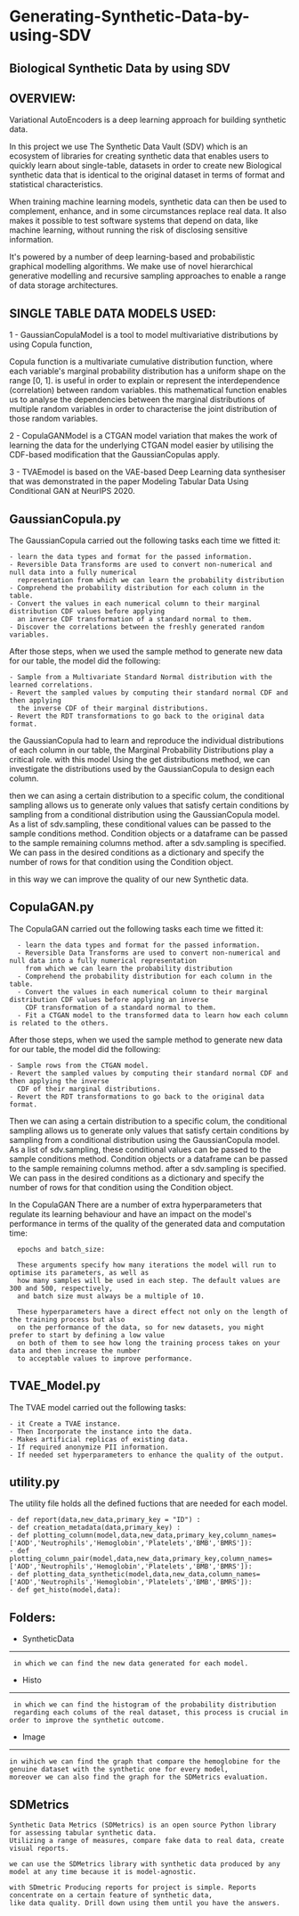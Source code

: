 # Generating-Synthetic-Data-by-using-SDV

Biological Synthetic Data by using SDV
-------

OVERVIEW:
---------
Variational AutoEncoders is a deep learning approach for building synthetic data.

In this project we use The Synthetic Data Vault (SDV) which is an ecosystem of libraries for creating synthetic data that enables users to quickly learn about single-table, datasets in order to create new Biological synthetic data that is identical to the original dataset in terms of format and statistical characteristics.

When training machine learning models, synthetic data can then be used to complement, enhance, and in some circumstances replace real data. It also makes it possible to test software systems that depend on data, like machine learning, without running the risk of disclosing sensitive information.

It's powered by a number of deep learning-based and probabilistic graphical modelling algorithms. We make use of novel hierarchical generative modelling and recursive sampling approaches to enable a range of data storage architectures.


SINGLE TABLE DATA MODELS USED:
------------

1 - GaussianCopulaModel 
is a tool to model multivariative distributions by using Copula function, 

Copula function is a multivariate cumulative distribution function, where each variable's marginal probability distribution has a uniform shape on the range [0, 1]. is useful in order to explain or represent the interdependence (correlation) between random variables.
this mathematical function enables us to analyse the dependencies between the marginal distributions of multiple random variables in order to characterise the joint distribution of those random variables.


2 - CopulaGANModel 
is a CTGAN model variation that makes the work of learning the data for the underlying CTGAN model easier by utilising the CDF-based modification that the GaussianCopulas apply.


3 - TVAEmodel
is based on the VAE-based Deep Learning data synthesiser that was demonstrated in the paper Modeling Tabular Data Using Conditional GAN at NeurIPS 2020.

GaussianCopula.py
---------------
The GaussianCopula carried out the following tasks each time we fitted it:

    - learn the data types and format for the passed information.
    - Reversible Data Transforms are used to convert non-numerical and null data into a fully numerical 
      representation from which we can learn the probability distribution
    - Comprehend the probability distribution for each column in the table.
    - Convert the values in each numerical column to their marginal distribution CDF values before applying 
      an inverse CDF transformation of a standard normal to them.
    - Discover the correlations between the freshly generated random variables.
    
After those steps, when we used the sample method to generate new data for our table, the model did the following:

    - Sample from a Multivariate Standard Normal distribution with the learned correlations.
    - Revert the sampled values by computing their standard normal CDF and then applying 
      the inverse CDF of their marginal distributions.
    - Revert the RDT transformations to go back to the original data format.
    
the GaussianCopula had to learn and reproduce the individual distributions of each column in our table, the Marginal Probability Distributions play a critical role. with this model Using the get distributions method, we can investigate the distributions used by the GaussianCopula to design each column.

then we can asing a certain distribution to a specific colum, the conditional sampling allows us to generate only values that satisfy certain conditions by sampling from a conditional distribution using the GaussianCopula model. As a list of sdv.sampling, these conditional values can be passed to the sample conditions method. Condition objects or a dataframe can be passed to the sample remaining columns method.
after a sdv.sampling is specified. We can pass in the desired conditions as a dictionary and specify the number of rows for that condition using the Condition object.

in this way we can improve the quality of our new Synthetic data.

CopulaGAN.py
----
The CopulaGAN carried out the following tasks each time we fitted it:

      - learn the data types and format for the passed information.
      - Reversible Data Transforms are used to convert non-numerical and null data into a fully numerical representation 
        from which we can learn the probability distribution
      - Comprehend the probability distribution for each column in the table.
      - Convert the values in each numerical column to their marginal distribution CDF values before applying an inverse 
        CDF transformation of a standard normal to them.
      - Fit a CTGAN model to the transformed data to learn how each column is related to the others.
      
      
After those steps, when we used the sample method to generate new data for our table, the model did the following:

    - Sample rows from the CTGAN model.
    - Revert the sampled values by computing their standard normal CDF and then applying the inverse
      CDF of their marginal distributions.
    - Revert the RDT transformations to go back to the original data format.
    
Then we can asing a certain distribution to a specific colum, the conditional sampling allows us to generate only values that satisfy certain conditions by sampling from a conditional distribution using the GaussianCopula model. As a list of sdv.sampling, these conditional values can be passed to the sample conditions method. Condition objects or a dataframe can be passed to the sample remaining columns method.
after a sdv.sampling is specified. We can pass in the desired conditions as a dictionary and specify the number of rows for that condition using the Condition object.

In the CopulaGAN There are a number of extra hyperparameters that regulate its learning behaviour and have an impact on the model's performance in terms of the quality of the generated data and computation time:

      epochs and batch_size:
    
      These arguments specify how many iterations the model will run to optimise its parameters, as well as 
      how many samples will be used in each step. The default values are 300 and 500, respectively, 
      and batch size must always be a multiple of 10.  
   
      These hyperparameters have a direct effect not only on the length of the training process but also
      on the performance of the data, so for new datasets, you might prefer to start by defining a low value 
      on both of them to see how long the training process takes on your data and then increase the number 
      to acceptable values to improve performance.
      
      
TVAE_Model.py
----  

The TVAE model carried out the following tasks:
 
    - it Create a TVAE instance. 
    - Then Incorporate the instance into the data. 
    - Makes artificial replicas of existing data. 
    - If required anonymize PII information. 
    - If needed set hyperparameters to enhance the quality of the output.
    
    
   
utility.py
----

The utility file holds all the defined fuctions that are needed for each model.

    - def report(data,new_data,primary_key = "ID") :
    - def creation_metadata(data,primary_key) : 
    - def plotting_column(model,data,new_data,primary_key,column_names=['AOD','Neutrophils','Hemoglobin','Platelets','BMB','BMRS']): 
    - def plotting_column_pair(model,data,new_data,primary_key,column_names=['AOD','Neutrophils','Hemoglobin','Platelets','BMB','BMRS']):
    - def plotting_data_synthetic(model,data,new_data,column_names=['AOD','Neutrophils','Hemoglobin','Platelets','BMB','BMRS']):
    - def get_histo(model,data):
    
    
    
Folders: 
------

   - SyntheticData
   --------------- 
     in which we can find the new data generated for each model. 
     
   - Histo
   --------------- 
     in which we can find the histogram of the probability distribution 
     regarding each colums of the real dataset, this process is crucial in order to improve the synthetic outcome.
     
  - Image
  --------------- 
    in wihich we can find the graph that compare the hemoglobine for the genuine dataset with the synthetic one for every model,
    moreover we can also find the graph for the SDMetrics evaluation.
    
    
    
SDMetrics
----

    Synthetic Data Metrics (SDMetrics) is an open source Python library for assessing tabular synthetic data. 
    Utilizing a range of measures, compare fake data to real data, create visual reports.
    
    we can use the SDMetrics library with synthetic data produced by any model at any time because it is model-agnostic.
    
    with SDmetric Producing reports for project is simple. Reports concentrate on a certain feature of synthetic data, 
    like data quality. Drill down using them until you have the answers.
      
      
      
      
      
      
      
      
      

      
      
      
      
      
      
      
      
      
      
      
      
      
